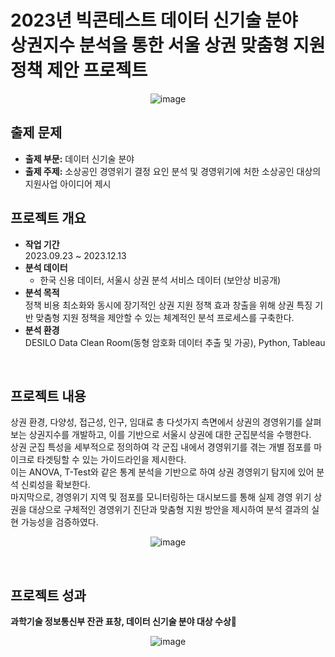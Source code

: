 # 2023년 빅콘테스트 데이터 신기술 분야 <br> 상권지수 분석을 통한 서울 상권 맞춤형 지원 정책 제안 프로젝트

<div align="center">
  
![image](https://github.com/jayjinnie/Customized-Commercial-Support-Policy/assets/65335952/ec42bf77-4c08-45a2-a7ca-5c7545c55e4c)
</div>

## 출제 문제
* **출제 부문:** 데이터 신기술 분야
* **출제 주제:** 소상공인 경영위기 결정 요인 분석 및 경영위기에 처한 소상공인 대상의 지원사업 아이디어 제시

## 프로젝트 개요
* **작업 기간**<br>
  2023.09.23 ~ 2023.12.13
* **분석 데이터** <br>
  * 한국 신용 데이터, 서울시 상권 분석 서비스 데이터 (보안상 비공개)
* **분석 목적** <br>
  정책 비용 최소화와 동시에 장기적인 상권 지원 정책 효과 창출을 위해 상권 특징 기반 맞춤형 지원 정책을 제안할 수 있는 체계적인 분석 프로세스를 구축한다.
* **분석 환경** <br>
  DESILO Data Clean Room(동형 암호화 데이터 추출 및 가공), Python, Tableau
<br>

## 프로젝트 내용
상권 환경, 다양성, 접근성, 인구, 임대료 총 다섯가지 측면에서 상권의 경영위기를 살펴보는 상권지수를 개발하고, 이를 기반으로 서울시 상권에 대한 군집분석을 수행한다. <br> 상권 군집 특성을 세부적으로 정의하여 각 군집 내에서 경영위기를 겪는 개별 점포를 마이크로 타겟팅할 수 있는 가이드라인을 제시한다. <br> 이는 ANOVA, T-Test와 같은 통계 분석을 기반으로 하여 상권 경영위기 탐지에 있어 분석 신뢰성을 확보한다. <br> 마지막으로, 경영위기 지역 및 점포를 모니터링하는 대시보드를 통해 실제 경영 위기 상권을 대상으로 구체적인 경영위기 진단과 맞춤형 지원 방안을 제시하여 분석 결과의 실현 가능성을 검증하였다.

<div align="center">
  
![image](https://github.com/jayjinnie/Customized-Commercial-Support-Policy/assets/65335952/20a7758f-22ee-430d-8b12-a3be5931fc00)
</div>

<br>

## 프로젝트 성과
**과학기술 정보통신부 잔관 표창, 데이터 신기술 분야 대상 수상🎉**
<div align="center">

![image](https://github.com/jayjinnie/Customized-Commercial-Support-Policy/assets/65335952/c5760fa9-2246-4390-92a8-c6f66f1896b1)
</div>

